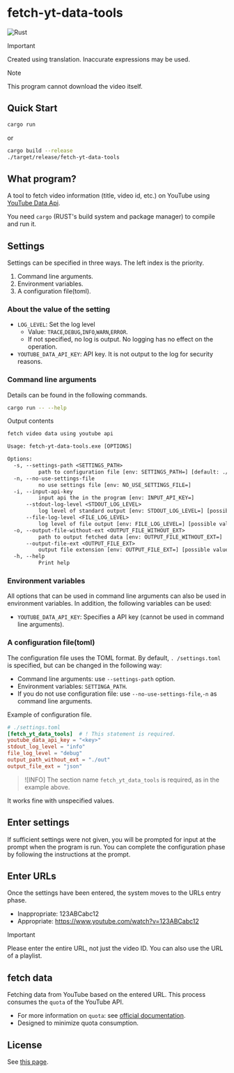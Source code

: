 # fetch-yt-data-tools

![Rust](https://img.shields.io/badge/-Rust-6e412b.svg?logo=rust&style=plastic)

> [!IMPORTANT]
> Created using translation. Inaccurate expressions may be used.
<!-- >> [!NOTE]
> このリポジトリを使用した[video_downloader]()では、動画自体のダウンロードも可能です。 -->

> [!NOTE]
> This program cannot download the video itself.

## Quick Start

```bash
cargo run
```

or

```bash
cargo build --release
./target/release/fetch-yt-data-tools
```

## What program?

A tool to fetch video information (title, video id, etc.) on YouTube using [YouTube Data Api](https://developers.google.com/youtube/v3).

You need `cargo` (RUST's build system and package manager) to compile and run it.

## Settings

Settings can be specified in three ways. The left index is the priority.

1. Command line arguments.
2. Environment variables.
3. A configuration file(toml).

### About the value of the setting

- `LOG_LEVEL`: Set the log level
    - Value: `TRACE`,`DEBUG`,`INFO`,`WARN`,`ERROR`.
    - If not specified, no log is output. No logging has no effect on the operation.
- `YOUTUBE_DATA_API_KEY`: API key. It is not output to the log for security reasons.

### Command line arguments

Details can be found in the following commands.

```bash
cargo run -- --help
```

Output contents

```txt
fetch video data using youtube api

Usage: fetch-yt-data-tools.exe [OPTIONS]

Options:
  -s, --settings-path <SETTINGS_PATH>
          path to configuration file [env: SETTINGS_PATH=] [default: ./settings.toml]
  -n, --no-use-settings-file
          no use settings file [env: NO_USE_SETTINGS_FILE=]
  -i, --input-api-key
          input api the in the program [env: INPUT_API_KEY=]
      --stdout-log-level <STDOUT_LOG_LEVEL>
          log level of standard output [env: STDOUT_LOG_LEVEL=] [possible values: trace, debug, info, warn, error]
      --file-log-level <FILE_LOG_LEVEL>
          log level of file output [env: FILE_LOG_LEVEL=] [possible values: trace, debug, info, warn, error]
  -o, --output-file-without-ext <OUTPUT_FILE_WITHOUT_EXT>
          path to output fetched data [env: OUTPUT_FILE_WITHOUT_EXT=]
      --output-file-ext <OUTPUT_FILE_EXT>
          output file extension [env: OUTPUT_FILE_EXT=] [possible values: json, yaml]
  -h, --help
          Print help
```

### Environment variables

All options that can be used in command line arguments can also be used in environment variables. In addition, the following variables can be used:

- `YOUTUBE_DATA_API_KEY`: Specifies a API key (cannot be used in command line arguments).

### A configuration file(toml)

The configuration file uses the TOML format. By default, `. /settings.toml` is specified, but can be changed in the following way:

- Command line arguments: use `--settings-path` option.
- Environment variables: `SETTINGA_PATH`.
- If you do not use configuration file: use `--no-use-settings-file`,`-n` as command line arguments.

Example of configuration file.

```toml
# ./settings.toml
[fetch_yt_data_tools]  # ! This statement is required.
youtube_data_api_key = "<key>"
stdout_log_level = "info"
file_log_level = "debug"
output_path_without_ext = "./out"
output_file_ext = "json"
```

>![INFO]
> The section name `fetch_yt_data_tools` is required, as in the example above.

It works fine with unspecified values.

## Enter settings

If sufficient settings were not given, you will be prompted for input at the prompt when the program is run. You can complete the configuration phase by following the instructions at the prompt.

## Enter URLs

Once the settings have been entered, the system moves to the URLs entry phase.

- Inappropriate: 123ABCabc12
- Appropriate: https://www.youtube.com/watch?v=123ABCabc12

> [!IMPORTANT]
> Please enter the entire URL, not just the video ID. You can also use the URL of a playlist.

## fetch data

Fetching data from YouTube based on the entered URL. This process consumes the `quota` of the YouTube API.

- For more information on `quota`: see [official documentation](https://developers.google.com/youtube/v3/determine_quota_cost).
- Designed to minimize quota consumption.

## License

See [this page](README.md#license).
